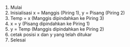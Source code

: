 1. Mulai
2. Inisialisasi x = Manggis (Piring 1), y = Pisang (Piring 2)
3. Temp = x (Manggis dipindahkan ke Piring 3)
4.  x = y (Pisang dipindahkan ke Piring 1)
5.   y = Temp (Manggis dipindahkan ke Piring 2)
6.  cetak posisi x dan y yang telah ditukar
7.  Selesai
